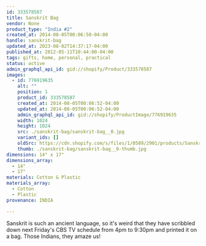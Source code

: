 ```yaml
---
id: 333578587
title: Sanskrit Bag
vendor: None
product_type: "India #2"
created_at: 2014-08-05T00:06:50-04:00
handle: sanskrit-bag
updated_at: 2023-08-02T14:37:17-04:00
published_at: 2012-05-11T10:44:00-04:00
tags: gifts, home, personal, practical
status: active
admin_graphql_api_id: gid://shopify/Product/333578587
images:
  - id: 776919635
    alt: ""
    position: 1
    product_id: 333578587
    created_at: 2014-08-05T00:06:52-04:00
    updated_at: 2014-08-05T00:06:52-04:00
    admin_graphql_api_id: gid://shopify/ProductImage/776919635
    width: 1024
    height: 1024
    src: ./sanskrit-bag/sanskrit-bag__0.jpg
    variant_ids: []
    oldSrc: https://cdn.shopify.com/s/files/1/0589/2901/products/Sanskrit_Bag.jpeg?v=1407211612
    thumb: ./sanskrit-bag/sanskrit-bag__0-thumb.jpg
dimensions: 14" x 17"
dimensions_array:
  - 14"
  - 17"
materials: Cotton & Plastic
materials_array:
  - Cotton
  - Plastic
provenance: INDIA

---
```


Sanskrit is such an ancient language, so it's weird that they have scribbled down next Friday's CBS TV schedule from 4pm to 9:30pm and printed it on a bag. Those Indians, they amaze us!